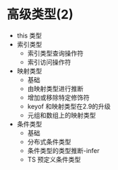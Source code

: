 # 高级类型(2)
- this 类型
- 索引类型
  - 索引类型查询操作符
  - 索引访问操作符
- 映射类型
  - 基础
  - 由映射类型进行推断
  - 增加或移除特定修饰符
  - keyof 和映射类型在2.9的升级
  - 元组和数组上的映射类型
- 条件类型
  - 基础
  - 分布式条件类型
  - 条件类型的类型推断-infer
  - TS 预定义条件类型
